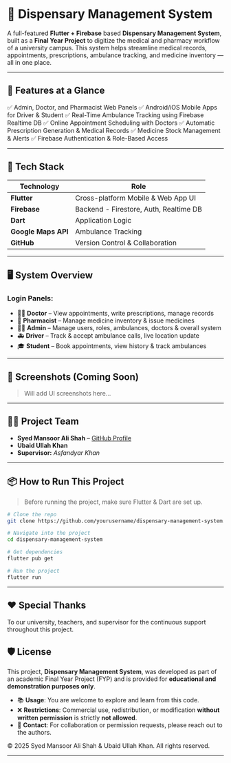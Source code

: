 # 🏥 Dispensary Management System

A full-featured **Flutter + Firebase** based **Dispensary Management System**, built as a **Final Year Project** to digitize the medical and pharmacy workflow of a university campus. This system helps streamline medical records, appointments, prescriptions, ambulance tracking, and medicine inventory — all in one place.

---

## 🚀 Features at a Glance

✅ Admin, Doctor, and Pharmacist Web Panels
✅ Android/iOS Mobile Apps for Driver & Student
✅ Real-Time Ambulance Tracking using Firebase Realtime DB
✅ Online Appointment Scheduling with Doctors
✅ Automatic Prescription Generation & Medical Records
✅ Medicine Stock Management & Alerts
✅ Firebase Authentication & Role-Based Access

---

## 🧪 Tech Stack

| Technology          | Role                                   |
| ------------------- | -------------------------------------- |
| **Flutter**         | Cross-platform Mobile & Web App UI     |
| **Firebase**        | Backend - Firestore, Auth, Realtime DB |
| **Dart**            | Application Logic                      |
| **Google Maps API** | Ambulance Tracking                     |
| **GitHub**          | Version Control & Collaboration        |

---

## 🖥️ System Overview

### Login Panels:

* 👨‍⚕️ **Doctor** – View appointments, write prescriptions, manage records
* 🧪 **Pharmacist** – Manage medicine inventory & issue medicines
* 🧑‍💼 **Admin** – Manage users, roles, ambulances, doctors & overall system
* 🚑 **Driver** – Track & accept ambulance calls, live location update
* 🎓 **Student** – Book appointments, view history & track ambulances

---

## 📸 Screenshots (Coming Soon)

> Will add UI screenshots here...

---

## 👨‍💼 Project Team

* **Syed Mansoor Ali Shah** – [GitHub Profile](https://github.com/syedmansooralishah)
* **Ubaid Ullah Khan**
* **Supervisor:** *Asfandyar Khan*

---

## 📦 How to Run This Project

> Before running the project, make sure Flutter & Dart are set up.

```bash
# Clone the repo
git clone https://github.com/yourusername/dispensary-management-system.git

# Navigate into the project
cd dispensary-management-system

# Get dependencies
flutter pub get

# Run the project
flutter run
```

---

## ❤️ Special Thanks

To our university, teachers, and supervisor for the continuous support throughout this project.

## 🛡 License

This project, **Dispensary Management System**, was developed as part of an academic Final Year Project (FYP) and is provided for **educational and demonstration purposes only**.

* 📚 **Usage**: You are welcome to explore and learn from this code.
* ❌ **Restrictions**: Commercial use, redistribution, or modification **without written permission** is strictly **not allowed**.
* 🤝 **Contact**: For collaboration or permission requests, please reach out to the authors.

© 2025 Syed Mansoor Ali Shah & Ubaid Ullah Khan. All rights reserved.

---
